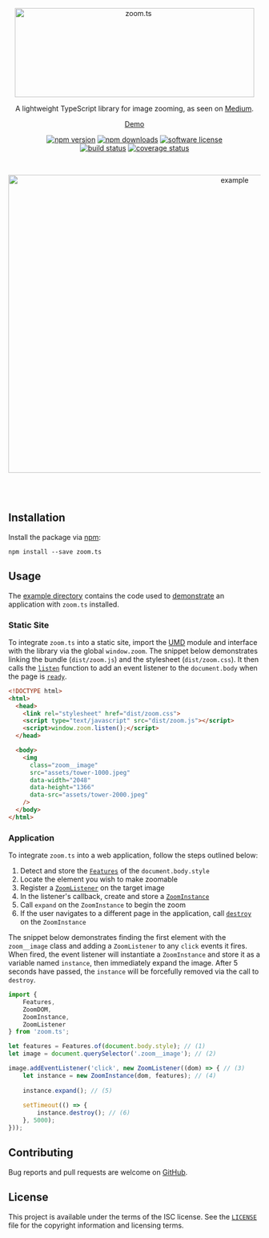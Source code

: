 <p align="center">
  <a href="#readme"><img src="https://raw.githubusercontent.com/michaelbull/zoom.ts/master/assets/logo.png" alt="zoom.ts" width="478" height="178" /></a>
</p>
<p align="center">
  A lightweight TypeScript library for image zooming, as seen on <a href="https://medium.design/image-zoom-on-medium-24d146fc0c20">Medium</a>.
</p>
<p align="center">
  <a href="https://michaelbull.github.io/zoom.ts" rel="nofollow">Demo</a>
</p>
<p align="center">
  <a href="https://www.npmjs.com/package/zoom.ts"><img src="https://img.shields.io/npm/v/zoom.ts.svg?style=flat-square" alt="npm version" /></a>
  <a href="https://www.npmjs.com/package/zoom.ts"><img src="https://img.shields.io/npm/dt/zoom.ts.svg?style=flat-square" alt="npm downloads" /></a>
  <a href="https://github.com/michaelbull/zoom.ts/blob/master/LICENSE"><img src="https://img.shields.io/github/license/michaelbull/zoom.ts.svg?style=flat-square" alt="software license" /></a>
  <br />
  <a href="https://travis-ci.org/michaelbull/zoom.ts"><img src="https://img.shields.io/travis/michaelbull/zoom.ts.svg?style=flat-square" alt="build status" /></a>
  <a href="https://coveralls.io/github/michaelbull/zoom.ts?branch=master"><img src="https://img.shields.io/coveralls/michaelbull/zoom.ts.svg?style=flat-square" alt="coverage status" /></a>
</p>
<br />
<p align="center">
  <a href="https://michaelbull.github.io/zoom.ts"><img src="https://github.com/michaelbull/zoom.ts/raw/master/assets/example.gif" alt="example" width="888" height="595" /></a>
</p>
<br />
<br />

## Installation

Install the package via [npm][npm]:

```
npm install --save zoom.ts
```

## Usage

The [example directory][example] contains the code used to [demonstrate][demo]
an application with `zoom.ts` installed. 

### Static Site

To integrate `zoom.ts` into a static site, import the [UMD][umd] module and
interface with the library via the global `window.zoom`. The snippet below
demonstrates linking the bundle (`dist/zoom.js`) and the stylesheet
(`dist/zoom.css`). It then calls the [`listen`][listen] function to add an 
event listener to the `document.body` when the page is [`ready`][ready].

```html
<!DOCTYPE html>
<html>
  <head>
    <link rel="stylesheet" href="dist/zoom.css">
    <script type="text/javascript" src="dist/zoom.js"></script>
    <script>window.zoom.listen();</script>
  </head>

  <body>
    <img
      class="zoom__image"
      src="assets/tower-1000.jpeg"
      data-width="2048"
      data-height="1366"
      data-src="assets/tower-2000.jpeg"
    />
  </body>
</html>
```

### Application

To integrate `zoom.ts` into a web application, follow the steps outlined below:

1. Detect and store the [`Features`][features] of the `document.body.style`
2. Locate the element you wish to make zoomable
3. Register a [`ZoomListener`][zoom-listener] on the target image
4. In the listener's callback, create and store a [`ZoomInstance`][zoom-instance]
5. Call `expand` on the `ZoomInstance` to begin the zoom
6. If the user navigates to a different page in the application, call [`destroy`][destroy] on the `ZoomInstance`

The snippet below demonstrates finding the first element with the `zoom__image`
class and adding a `ZoomListener` to any `click` events it fires. When fired,
the event listener will instantiate a `ZoomInstance` and store it as a variable
named `instance`, then immediately expand the image. After 5 seconds have
passed, the `instance` will be forcefully removed via the call to `destroy`.

```javascript
import {
    Features,
    ZoomDOM,
    ZoomInstance,
    ZoomListener
} from 'zoom.ts';

let features = Features.of(document.body.style); // (1)
let image = document.querySelector('.zoom__image'); // (2)

image.addEventListener('click', new ZoomListener((dom) => { // (3)
    let instance = new ZoomInstance(dom, features); // (4)
    
    instance.expand(); // (5)
    
    setTimeout(() => {
        instance.destroy(); // (6)
    }, 5000);
}));
```

## Contributing

Bug reports and pull requests are welcome on [GitHub][github].

## License

This project is available under the terms of the ISC license. See the
[`LICENSE`](LICENSE) file for the copyright information and licensing terms.

[npm]: https://www.npmjs.com/
[example]: https://github.com/michaelbull/zoom.ts/tree/master/example
[demo]: https://michaelbull.github.io/zoom.ts 
[umd]: https://github.com/umdjs/umd
[listen]: https://github.com/michaelbull/zoom.ts/blob/master/src/zoom.ts#L15
[ready]: https://github.com/michaelbull/zoom.ts/blob/master/src/browser/document.ts#L25
[features]: https://github.com/michaelbull/zoom.ts/blob/master/src/browser/features.ts#L5
[zoom-listener]: https://github.com/michaelbull/zoom.ts/blob/master/src/event/zoom-listener.ts#L11
[zoom-instance]: https://github.com/michaelbull/zoom.ts/blob/master/src/zoom-instance.ts#L18
[destroy]: https://github.com/michaelbull/zoom.ts/blob/master/src/zoom-instance.ts#L73
[github]: https://github.com/michaelbull/zoom.ts
